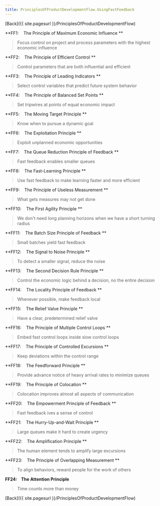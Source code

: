 ```yaml
---
title: PrinciplesOfProductDevelopmentFlow.UsingFastFeedback
---
```

[Back]({{ site.pagesurl }}/PrinciplesOfProductDevelopmentFlow)

**FF1:    The Principle of Maximum Economic Influence **
> Focus control on project and process parameters with the highest economic influence

**FF2:    The Principle of Efficient Control **
> Control parameters that are both influential and efficient

**FF3:    The Principle of Leading Indicators **
> Select control variables that predict future system behavior

**FF4:    The Principle of Balanced Set Points **
> Set tripwires at points of equal economic impact

**FF5:    The Moving Target Principle **
> Know when to pursue a dynamic goal

**FF6:    The Exploitation Principle **
> Exploit unplanned economic opportunities

**FF7:    The Queue Reduction Principle of Feedback **
> Fast feedback enables smaller queues

**FF8:    The Fast-Learning Principle **
> Use fast feedback to make learning faster and more efficient

**FF9:    The Principle of Useless Measurement **
> What gets measures may not get done

**FF10:    The First Agility Principle **
> We don't need long planning horizons when we have a short turning radius

**FF11:    The Batch Size Principle of Feedback **
> Small batches yield fast feedback

**FF12:    The Signal to Noise Principle **
> To detect a smaller signal, reduce the noise

**FF13:    The Second Decision Rule Principle **
> Control the economic logic behind a decision, no the entire decision

**FF14:    The Locality Principle of Feedback **
> Whenever possible, make feedback local

**FF15:    The Relief Valve Principle **
> Have a clear, predetermined relief valve

**FF16:    The Principle of Multiple Control Loops **
> Embed fast control loops inside slow control loops

**FF17:    The Principle of Controlled Excursions **
> Keep deviations within the control range

**FF18:    The Feedforward Principle **
> Provide advance notice of heavy arrival rates to minimize queues

**FF19:    The Principle of Colocation **
> Colocation improves almost all aspects of communication

**FF20:    The Empowerment Principle of Feedback **
> Fast feedback ives a sense of control

**FF21:    The Hurry-Up-and-Wait Principle **
> Large queues make it hard to create urgency

**FF22:    The Amplification Principle **
> The human element tends to amplify large excursions

**FF23:    The Principle of Overlapping Measurement **
> To align behaviors, reward people for the work of others

**FF24:    The Attention Principle**
> Time counts more than money


[Back]({{ site.pagesurl }}/PrinciplesOfProductDevelopmentFlow)
